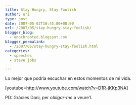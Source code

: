 ```yaml
---
title: Stay Hungry, Stay Foolish
author: uri
type: post
date: 2007-05-02T10:45:00+00:00
url: /2007/05/stay-hungry-stay-foolish/
blogger_blog:
  - enochrooted.blogspot.com
blogger_permalink:
  - /2007/05/stay-hungry-stay-foolish.html
categories:
  - speeches
  - steve jobs

---
```

Lo mejor que podría escuchar en estos momentos de mi vida.

[youtube=http://www.youtube.com/watch?v=D1R-jKKp3NA]

PD: Gràcies Dani, per <span style="font-style:italic;">obligar-me</span> a veure&#8217;l.